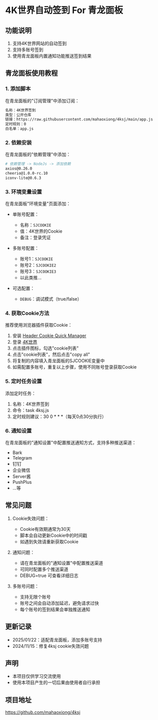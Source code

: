 # 4K世界自动签到 For 青龙面板

## 功能说明

1. 支持4K世界网站的自动签到
2. 支持多账号签到
3. 使用青龙面板内置通知功能推送签到结果

## 青龙面板使用教程

### 1. 添加脚本
在青龙面板的"订阅管理"中添加订阅：
```bash
名称：4K世界签到
类型：公开仓库
链接：https://raw.githubusercontent.com/mahaoxiong/4ksj/main/app.js
定时规则：0
白名单：app.js
```

### 2. 依赖安装

在青龙面板的"依赖管理"中添加：
```bash
# 依赖管理 -> NodeJs -> 添加依赖
axios@0.26.0
cheerio@1.0.0-rc.10
iconv-lite@0.6.3
```

### 3. 环境变量设置

在青龙面板"环境变量"页面添加：

- 单账号配置：
  - 名称：`SJCOOKIE`
  - 值：4K世界的Cookie
  - 备注：登录凭证

- 多账号配置：
  - 账号1：`SJCOOKIE`
  - 账号2：`SJCOOKIE2`
  - 账号3：`SJCOOKIE3`
  - 以此类推...

- 可选配置：
  - `DEBUG`：调试模式（true/false）

### 4. 获取Cookie方法

推荐使用浏览器插件获取Cookie：
1. 安装 [Header Cookie Quick Manager](https://chromewebstore.google.com/detail/header-cookie-qrcode-case/echlhpliefhchnkmiomfpdnehakfmpfl)
2. 登录 [4K世界](https://www.4ksj.com/)
3. 点击插件图标，勾选"cookie列表"
4. 点击"cookie列表"，然后点击"copy all"
5. 将复制的内容填入青龙面板的SJCOOKIE变量中
6. 如需配置多账号，重复以上步骤，使用不同账号登录获取Cookie

### 5. 定时任务设置

添加定时任务：
1. 名称：4K世界签到
2. 命令：task 4ksj.js
3. 定时规则建议：30 0 * * *（每天0点30分执行）

### 6. 通知设置

在青龙面板的"通知设置"中配置推送通知方式，支持多种推送渠道：
- Bark
- Telegram
- 钉钉
- 企业微信
- Server酱
- PushPlus
- ...等

## 常见问题

1. Cookie失效问题：
   - Cookie有效期通常为30天
   - 脚本会自动更新Cookie中的时间戳
   - 如遇到失效请重新获取Cookie

2. 通知问题：
   - 请在青龙面板的"通知设置"中配置推送渠道
   - 可同时配置多个推送渠道
   - DEBUG=true 可查看详细日志

3. 多账号问题：
   - 支持无限个账号
   - 账号之间会自动添加延迟，避免请求过快
   - 每个账号的签到结果会单独推送通知

## 更新记录

- 2025/01/22：适配青龙面板，添加多账号支持
- 2024/11/15：修复4ksj cookie失效问题

## 声明

- 本项目仅供学习交流使用
- 使用本项目产生的一切后果由使用者自行承担

## 项目地址

https://github.com/mahaoxiong/4ksj


